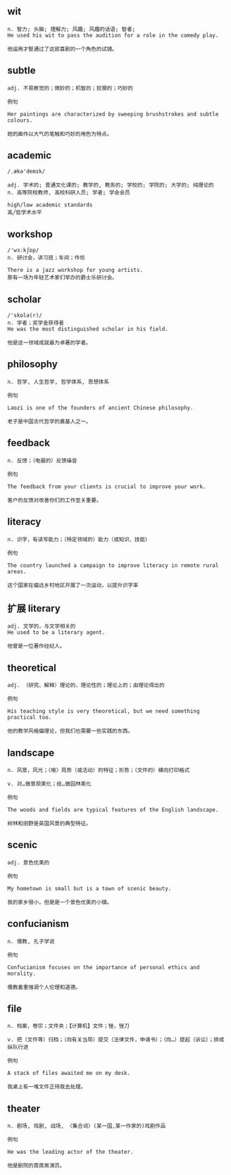 
## wit
```
n. 智力; 头脑; 理解力; 风趣; 风趣的话语; 智者; 
He used his wit to pass the audition for a role in the comedy play.

他运用才智通过了这部喜剧的一个角色的试镜。
```
## subtle
```
adj. 不易察觉的；微妙的；机智的；狡猾的；巧妙的

例句

Her paintings are characterized by sweeping brushstrokes and subtle colours.

她的画作以大气的笔触和巧妙的用色为特点。
```

## academic
```
/ˌækə'demɪk/

adj. 学术的; 普通文化课的; 教学的, 教务的; 学校的; 学院的; 大学的; 纯理论的
n. 高等院校教师, 高校科研人员; 学者; 学会会员

high/low academic standards
高╱低学术水平
```

## workshop
```
/'wɜːkʃɒp/
n. 研讨会，讲习班；车间；作坊

There is a jazz workshop for young artists.
那有一场为年轻艺术家们举办的爵士乐研讨会。
```

## scholar
```
/'skɒlə(r)/
n. 学者；奖学金获得者
He was the most distinguished scholar in his field.

他是这一领域成就最为卓著的学者。
```
## philosophy
```
n. 哲学, 人生哲学, 哲学体系, 思想体系

例句

Laozi is one of the founders of ancient Chinese philosophy.

老子是中国古代哲学的奠基人之一。
```
## feedback
```
n. 反馈；（电器的）反馈噪音

例句

The feedback from your clients is crucial to improve your work.

客户的反馈对改善你们的工作至关重要。
```
## literacy
```
n. 识字，有读写能力；（特定领域的）能力（或知识、技能）

例句

The country launched a campaign to improve literacy in remote rural areas.

这个国家在偏远乡村地区开展了一次运动，以提升识字率
```
## 扩展 literary
```
adj. 文学的，与文学相关的
He used to be a literary agent.

他曾是一位著作经纪人。
```

## theoretical
```
adj. （研究、解释）理论的，理论性的；理论上的；由理论得出的

例句

His teaching style is very theoretical, but we need something practical too.

他的教学风格偏理论，但我们也需要一些实践的东西。
```
## landscape
```
n. 风景，风光；〈喻〉局势（或活动）的特征；形势；（文件的）横向打印格式

v. 对…做景观美化；给…做园林美化

例句

The woods and fields are typical features of the English landscape.

树林和田野是英国风景的典型特征。
```
## scenic
```
adj. 景色优美的

例句

My hometown is small but is a town of scenic beauty.

我的家乡很小，但是是一个景色优美的小镇。
```
## confucianism
```
n. 儒教, 孔子学说

例句

Confucianism focuses on the importance of personal ethics and morality.

儒教着重强调个人伦理和道德。
```
## file
```
n. 档案，卷宗；文件夹；【计算机】文件；锉，锉刀

v. 把（文件等）归档；（向有关当局）提交（法律文件，申请书）；（向…）提起（诉讼）；排成纵队行进

例句

A stack of files awaited me on my desk.

我桌上有一堆文件正待我去处理。
```
## theater
```
n. 剧场, 戏剧, 战场, 〈集合词〉(某一国,某一作家的)戏剧作品

例句

He was the leading actor of the theater.

他是剧院的首席男演员。
```